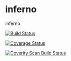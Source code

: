 # inferno
inferno


[![Build Status](https://travis-ci.org/DerThorsten/inferno.png?branch=master)](https://travis-ci.org/DerThorsten/inferno)

[![Coverage Status](https://coveralls.io/repos/DerThorsten/inferno/badge.svg)](https://coveralls.io/r/DerThorsten/inferno)

<a href="https://scan.coverity.com/projects/4146">
  <img alt="Coverity Scan Build Status"
       src="https://scan.coverity.com/projects/4146/badge.svg"/>
</a>
